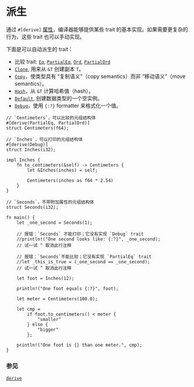 # 派生

通过 `#[derive]` [属性][attribute]，编译器能够提供某些 trait 的基本实现。如果需要更复杂的行为，这些 trait 也可以手动实现。

下面是可以自动派生的 trait：

* 比较 trait:
  [`Eq`][eq], [`PartialEq`][partial-eq], [`Ord`][ord], [`PartialOrd`][partial-ord]
* [`Clone`][clone], 用来从 `&T` 创建副本 `T`。
* [`Copy`][copy]，使类型具有 “复制语义”（copy semantics）而非 “移动语义”（move semantics）。
* [`Hash`][hash]，从 `&T` 计算哈希值（hash）。
* [`Default`][default], 创建数据类型的一个空实例。
* [`Debug`][debug]，使用 `{:?}` formatter 来格式化一个值。

```rust,editable
// `Centimeters`，可以比较的元组结构体
#[derive(PartialEq, PartialOrd)]
struct Centimeters(f64);

// `Inches`，可以打印的元组结构体
#[derive(Debug)]
struct Inches(i32);

impl Inches {
    fn to_centimeters(&self) -> Centimeters {
        let &Inches(inches) = self;

        Centimeters(inches as f64 * 2.54)
    }
}

// `Seconds`，不带附加属性的元组结构体
struct Seconds(i32);

fn main() {
    let _one_second = Seconds(1);

    // 报错：`Seconds` 不能打印；它没有实现 `Debug` trait
    //println!("One second looks like: {:?}", _one_second);
    // 试一试 ^ 取消此行注释

    // 报错：`Seconds`不能比较；它没有实现 `PartialEq` trait
    //let _this_is_true = (_one_second == _one_second);
    // 试一试 ^ 取消此行注释

    let foot = Inches(12);

    println!("One foot equals {:?}", foot);

    let meter = Centimeters(100.0);

    let cmp =
        if foot.to_centimeters() < meter {
            "smaller"
        } else {
            "bigger"
        };

    println!("One foot is {} than one meter.", cmp);
}
```

### 参见

[`derive`][derive]

[attribute]: ../attribute.md
[eq]: https://rustwiki.org/zh-CN/std/cmp/trait.Eq.html
[partial-eq]: https://rustwiki.org/zh-CN/std/cmp/trait.PartialEq.html
[ord]: https://rustwiki.org/zh-CN/std/cmp/trait.Ord.html
[partial-ord]: https://rustwiki.org/zh-CN/std/cmp/trait.PartialOrd.html
[clone]: https://rustwiki.org/zh-CN/std/clone/trait.Clone.html
[copy]: https://rustwiki.org/zh-CN/core/marker/trait.Copy.html
[hash]: https://rustwiki.org/zh-CN/std/hash/trait.Hash.html
[default]: https://rustwiki.org/zh-CN/std/default/trait.Default.html
[debug]: https://rustwiki.org/zh-CN/std/fmt/trait.Debug.html
[derive]: https://rustwiki.org/zh-CN/reference/attributes.html#派生
